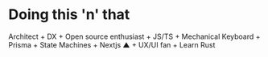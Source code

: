 # Doing this 'n' that

Architect + DX + Open source enthusiast + JS/TS + Mechanical Keyboard + Prisma + State Machines + Nextjs ▲ + UX/UI fan + Learn Rust
